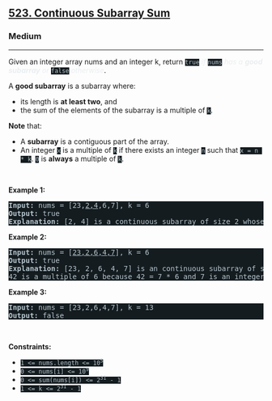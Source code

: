 <h2><a href="https://leetcode.com/problems/continuous-subarray-sum/">523. Continuous Subarray Sum</a></h2><h3>Medium</h3><hr><div style="border-color: rgb(91, 119, 134) !important;"><p style="border-color: rgb(92, 122, 137) !important;">Given an integer array nums and an integer k, return <code style="background-color: rgb(20, 28, 32) !important; color: rgb(183, 198, 205) !important; border-color: rgb(84, 109, 121) !important;">true</code> <em style="color: rgb(234, 238, 241) !important; border-color: rgb(92, 122, 137) !important;">if </em><code style="background-color: rgb(20, 28, 32) !important; color: rgb(183, 198, 205) !important; border-color: rgb(84, 109, 121) !important;">nums</code><em style="color: rgb(234, 238, 241) !important; border-color: rgb(92, 122, 137) !important;"> has a <strong style="border-color: rgb(92, 122, 137) !important;">good subarray</strong> or </em><code style="background-color: rgb(20, 28, 32) !important; color: rgb(183, 198, 205) !important; border-color: rgb(84, 109, 121) !important;">false</code><em style="color: rgb(234, 238, 241) !important; border-color: rgb(92, 122, 137) !important;"> otherwise</em>.</p>

<p style="border-color: rgb(92, 122, 137) !important;">A <strong style="border-color: rgb(92, 122, 137) !important;">good subarray</strong> is a subarray where:</p>

<ul style="border-color: rgb(92, 122, 137) !important;">
	<li style="border-color: rgb(92, 122, 137) !important;">its length is <strong style="border-color: rgb(92, 122, 137) !important;">at least two</strong>, and</li>
	<li style="border-color: rgb(92, 122, 137) !important;">the sum of the elements of the subarray is a multiple of <code style="background-color: rgb(20, 28, 32) !important; color: rgb(183, 198, 205) !important; border-color: rgb(84, 109, 121) !important;">k</code>.</li>
</ul>

<p style="border-color: rgb(92, 122, 137) !important;"><strong style="border-color: rgb(92, 122, 137) !important;">Note</strong> that:</p>

<ul style="border-color: rgb(91, 119, 134) !important;">
	<li style="border-color: rgb(92, 122, 137) !important;">A <strong style="border-color: rgb(92, 122, 137) !important;">subarray</strong> is a contiguous part of the array.</li>
	<li style="border-color: rgb(92, 122, 137) !important;">An integer <code style="background-color: rgb(20, 28, 32) !important; color: rgb(183, 198, 205) !important; border-color: rgb(84, 109, 121) !important;">x</code> is a multiple of <code style="background-color: rgb(20, 28, 32) !important; color: rgb(183, 198, 205) !important; border-color: rgb(84, 109, 121) !important;">k</code> if there exists an integer <code style="background-color: rgb(20, 28, 32) !important; color: rgb(183, 198, 205) !important; border-color: rgb(84, 109, 121) !important;">n</code> such that <code style="background-color: rgb(20, 28, 32) !important; color: rgb(183, 198, 205) !important; border-color: rgb(84, 109, 121) !important;">x = n * k</code>. <code style="background-color: rgb(20, 28, 32) !important; color: rgb(183, 198, 205) !important; border-color: rgb(84, 109, 121) !important;">0</code> is <strong style="border-color: rgb(92, 122, 137) !important;">always</strong> a multiple of <code style="background-color: rgb(20, 28, 32) !important; color: rgb(183, 198, 205) !important; border-color: rgb(84, 109, 121) !important;">k</code>.</li>
</ul>

<p style="border-color: rgb(92, 122, 137) !important;">&nbsp;</p>
<p style="border-color: rgb(92, 122, 137) !important;"><strong class="example" style="border-color: rgb(92, 122, 137) !important;">Example 1:</strong></p>

<pre style="background-color: rgb(20, 28, 32) !important; color: rgb(183, 198, 206) !important; border-color: rgb(83, 109, 122) !important;"><strong style="border-color: rgb(91, 119, 134) !important;">Input:</strong> nums = [23,<u style="border-color: rgb(91, 119, 134) !important;">2,4</u>,6,7], k = 6
<strong style="border-color: rgb(91, 119, 134) !important;">Output:</strong> true
<strong style="border-color: rgb(91, 119, 134) !important;">Explanation:</strong> [2, 4] is a continuous subarray of size 2 whose elements sum up to 6.
</pre>

<p style="border-color: rgb(92, 122, 137) !important;"><strong class="example" style="border-color: rgb(92, 122, 137) !important;">Example 2:</strong></p>

<pre style="background-color: rgb(20, 28, 32) !important; color: rgb(183, 198, 206) !important; border-color: rgb(83, 109, 122) !important;"><strong style="border-color: rgb(91, 119, 134) !important;">Input:</strong> nums = [<u style="border-color: rgb(91, 119, 134) !important;">23,2,6,4,7</u>], k = 6
<strong style="border-color: rgb(91, 119, 134) !important;">Output:</strong> true
<strong style="border-color: rgb(91, 119, 134) !important;">Explanation:</strong> [23, 2, 6, 4, 7] is an continuous subarray of size 5 whose elements sum up to 42.
42 is a multiple of 6 because 42 = 7 * 6 and 7 is an integer.
</pre>

<p style="border-color: rgb(92, 122, 137) !important;"><strong class="example" style="border-color: rgb(92, 122, 137) !important;">Example 3:</strong></p>

<pre style="background-color: rgb(20, 28, 32) !important; color: rgb(183, 198, 206) !important; border-color: rgb(83, 109, 122) !important;"><strong style="border-color: rgb(91, 119, 134) !important;">Input:</strong> nums = [23,2,6,4,7], k = 13
<strong style="border-color: rgb(91, 119, 134) !important;">Output:</strong> false
</pre>

<p style="border-color: rgb(92, 122, 137) !important;">&nbsp;</p>
<p style="border-color: rgb(92, 122, 137) !important;"><strong style="border-color: rgb(92, 122, 137) !important;">Constraints:</strong></p>

<ul style="border-color: rgb(91, 119, 134) !important;">
	<li style="border-color: rgb(92, 122, 137) !important;"><code style="background-color: rgb(20, 28, 32) !important; color: rgb(183, 198, 205) !important; border-color: rgb(84, 109, 121) !important;">1 &lt;= nums.length &lt;= 10<sup style="border-color: rgb(92, 120, 133) !important;">5</sup></code></li>
	<li style="border-color: rgb(92, 122, 137) !important;"><code style="background-color: rgb(20, 28, 32) !important; color: rgb(183, 198, 205) !important; border-color: rgb(84, 109, 121) !important;">0 &lt;= nums[i] &lt;= 10<sup style="border-color: rgb(92, 120, 133) !important;">9</sup></code></li>
	<li style="border-color: rgb(92, 122, 137) !important;"><code style="background-color: rgb(20, 28, 32) !important; color: rgb(183, 198, 205) !important; border-color: rgb(84, 109, 121) !important;">0 &lt;= sum(nums[i]) &lt;= 2<sup style="border-color: rgb(92, 120, 133) !important;">31</sup> - 1</code></li>
	<li style="border-color: rgb(92, 122, 137) !important;"><code style="background-color: rgb(20, 28, 32) !important; color: rgb(183, 198, 205) !important; border-color: rgb(84, 109, 121) !important;">1 &lt;= k &lt;= 2<sup style="border-color: rgb(92, 120, 133) !important;">31</sup> - 1</code></li>
</ul>
</div>